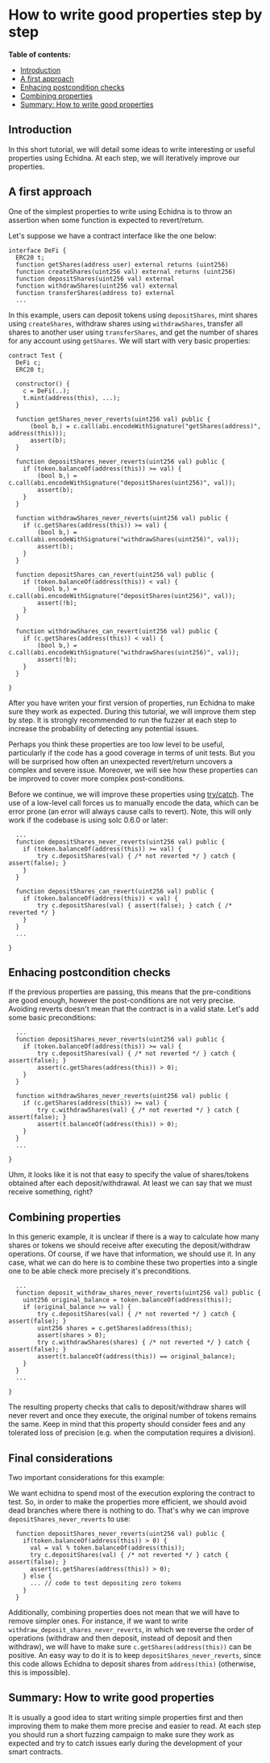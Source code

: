 # How to write good properties step by step

**Table of contents:**

- [Introduction](#introduction)
- [A first approach](#a-first-approach)
- [Enhacing postcondition checks](#enhacing-postcondition-checks)
- [Combining properties](combining-properties)
- [Summary: How to write good properties](#summary-how-to-write-good-properties)

## Introduction

In this short tutorial, we will detail some ideas to write interesting or useful properties using Echidna. At each step, we will iteratively improve our properties.

## A first approach

One of the simplest properties to write using Echidna is to throw an assertion when some function is expected to revert/return.

Let's suppose we have a contract interface like the one below: 

```solidity
interface DeFi {
  ERC20 t;
  function getShares(address user) external returns (uint256)
  function createShares(uint256 val) external returns (uint256)
  function depositShares(uint256 val) external
  function withdrawShares(uint256 val) external
  function transferShares(address to) external
  ...
```

In this example, users can deposit tokens using `depositShares`, mint shares using `createShares`, withdraw shares using `withdrawShares`, transfer all shares to another user using `transferShares`, and get the number of shares for any account using `getShares`. We will start with very basic properties:

```solidity
contract Test {
  DeFi c;
  ERC20 t;

  constructor() {
    c = DeFi(..);
    t.mint(address(this), ...);
  }
  
  function getShares_never_reverts(uint256 val) public {
      (bool b,) = c.call(abi.encodeWithSignature("getShares(address)", address(this)));
      assert(b);
  }

  function depositShares_never_reverts(uint256 val) public {
    if (token.balanceOf(address(this)) >= val) {
        (bool b,) = c.call(abi.encodeWithSignature("depositShares(uint256)", val));
        assert(b);
    }
  }
  
  function withdrawShares_never_reverts(uint256 val) public {
    if (c.getShares(address(this)) >= val) {
        (bool b,) = c.call(abi.encodeWithSignature("withdrawShares(uint256)", val));
        assert(b);
    }
  }
  
  function depositShares_can_revert(uint256 val) public {
    if (token.balanceOf(address(this)) < val) {
        (bool b,) = c.call(abi.encodeWithSignature("depositShares(uint256)", val));
        assert(!b);
    }
  }
  
  function withdrawShares_can_revert(uint256 val) public {
    if (c.getShares(address(this)) < val) {
        (bool b,) = c.call(abi.encodeWithSignature("withdrawShares(uint256)", val));
        assert(!b);
    }
  }
  
}
```

After you have writen your first version of properties, run Echidna to make sure they work as expected. During this tutorial, we will improve them step by step. It is strongly recommended to run the fuzzer at each step to increase the probability of detecting any potential issues. 

Perhaps you think these properties are too low level to be useful, particularly if the code has a good coverage in terms of unit tests.
But you will be surprised how often an unexpected revert/return uncovers a complex and severe issue. Moreover, we will see how these properties can be improved to cover more complex post-conditions.

Before we continue, we will improve these properties using [try/catch](https://docs.soliditylang.org/en/v0.6.0/control-structures.html#try-catch). The use of a low-level call forces us to manually encode the data, which can be error prone (an error will always cause calls to revert). Note, this will only work if the codebase is using solc 0.6.0 or later:


```solidity
  ...
  function depositShares_never_reverts(uint256 val) public {
    if (token.balanceOf(address(this)) >= val) {
        try c.depositShares(val) { /* not reverted */ } catch { assert(false); }
    }
  }
  
  function depositShares_can_revert(uint256 val) public {
    if (token.balanceOf(address(this)) < val) {
        try c.depositShares(val) { assert(false); } catch { /* reverted */ }
    }
  }
  ...
  
}
```

## Enhacing postcondition checks

If the previous properties are passing, this means that the pre-conditions are good enough, however the post-conditions are not very precise. 
Avoiding reverts doesn't mean that the contract is in a valid state. Let's add some basic preconditions:

```solidity
  ...
  function depositShares_never_reverts(uint256 val) public {
    if (token.balanceOf(address(this)) >= val) {
        try c.depositShares(val) { /* not reverted */ } catch { assert(false); }
        assert(c.getShares(address(this)) > 0);
    }
  }
  
  function withdrawShares_never_reverts(uint256 val) public {
    if (c.getShares(address(this)) >= val) {
        try c.withdrawShares(val) { /* not reverted */ } catch { assert(false); }
        assert(t.balanceOf(address(this)) > 0);
    }
  }
  ...
  
}
```

Uhm, it looks like it is not that easy to specify the value of shares/tokens obtained after each deposit/withdrawal. At least we can say that we must receive something, right?

## Combining properties

In this generic example, it is unclear if there is a way to calculate how many shares or tokens we should receive after executing the deposit/withdraw operations. Of course, if we have that information, we should use it. In any case, what we can do here is to combine these two properties into a single one to be able check more precisely it's preconditions. 

```solidity
  ...
  function deposit_withdraw_shares_never_reverts(uint256 val) public {
    uint256 original_balance = token.balanceOf(address(this)); 
    if (original_balance >= val) {
        try c.depositShares(val) { /* not reverted */ } catch { assert(false); }
        uint256 shares = c.getShares(address(this);
        assert(shares > 0);
        try c.withdrawShares(shares) { /* not reverted */ } catch { assert(false); }
        assert(t.balanceOf(address(this)) == original_balance);
    }
  }
  ...
  
}
```

The resulting property checks that calls to deposit/withdraw shares will never revert and once they execute, the original number of tokens remains the same. Keep in mind that this property should consider fees and any tolerated loss of precision (e.g. when the computation requires a division).

## Final considerations

Two important considerations for this example:

We want echidna to spend most of the execution exploring the contract to test. So, in order to make the properties more efficient, we should avoid dead branches where there is nothing to do. That's why we can improve `depositShares_never_reverts` to use:

```solidity
  function depositShares_never_reverts(uint256 val) public {
    if(token.balanceOf(address(this)) > 0) {
      val = val % token.balanceOf(address(this));
      try c.depositShares(val) { /* not reverted */ } catch { assert(false); }
      assert(c.getShares(address(this)) > 0);
    } else {
      ... // code to test depositing zero tokens
    }
  }
```

Additionally, combining properties does not mean that we will have to remove simpler ones. For instance, if we want to write `withdraw_deposit_shares_never_reverts`, in which we reverse the order of operations (withdraw and then deposit, instead of deposit and then withdraw), we will have to make sure `c.getShares(address(this))` can be positive. An easy way to do it is to keep `depositShares_never_reverts`, since this code allows Echidna to deposit shares from `address(this)` (otherwise, this is impossible).

## Summary: How to write good properties

It is usually a good idea to start writing simple properties first and then improving them to make them more precise and easier to read. At each step you should run a short fuzzing campaign to make sure they work as expected and try to catch issues early during the development of your smart contracts. 
